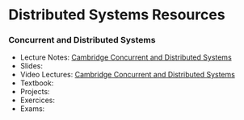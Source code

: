 # Distributed Systems Resources

### Concurrent and Distributed Systems

- Lecture Notes: [Cambridge Concurrent and Distributed Systems](https://www.cl.cam.ac.uk/teaching/2021/ConcDisSys/dist-sys-notes.pdf)
- Slides:
- Video Lectures: [Cambridge Concurrent and Distributed Systems](https://www.youtube.com/playlist?list=PLeKd45zvjcDFUEv_ohr_HdUFe97RItdiB)
- Textbook:
- Projects:
- Exercices:
- Exams:
